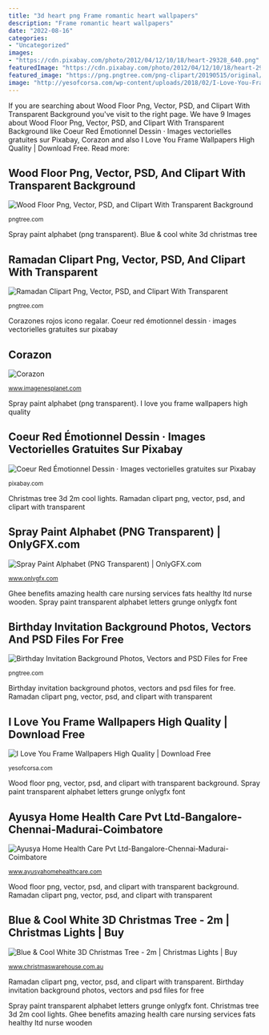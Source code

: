 ```yaml
---
title: "3d heart png Frame romantic heart wallpapers"
description: "Frame romantic heart wallpapers"
date: "2022-08-16"
categories:
- "Uncategorized"
images:
- "https://cdn.pixabay.com/photo/2012/04/12/10/18/heart-29328_640.png"
featuredImage: "https://cdn.pixabay.com/photo/2012/04/12/10/18/heart-29328_640.png"
featured_image: "https://png.pngtree.com/png-clipart/20190515/original/pngtree-wood-floor-background-png-image_3612574.jpg"
image: "http://yesofcorsa.com/wp-content/uploads/2018/02/I-Love-You-Frame-Wallpaper-Full-HD.png"
---
```


If you are searching about Wood Floor Png, Vector, PSD, and Clipart With Transparent Background you've visit to the right page. We have 9 Images about Wood Floor Png, Vector, PSD, and Clipart With Transparent Background like Coeur Red Émotionnel Dessin · Images vectorielles gratuites sur Pixabay, Corazon and also I Love You Frame Wallpapers High Quality | Download Free. Read more:

## Wood Floor Png, Vector, PSD, And Clipart With Transparent Background

![Wood Floor Png, Vector, PSD, and Clipart With Transparent Background](https://png.pngtree.com/png-clipart/20190515/original/pngtree-wood-floor-background-png-image_3612574.jpg "Blue &amp; cool white 3d christmas tree")

<small>pngtree.com</small>

Spray paint alphabet (png transparent). Blue &amp; cool white 3d christmas tree

## Ramadan Clipart Png, Vector, PSD, And Clipart With Transparent

![Ramadan Clipart Png, Vector, PSD, and Clipart With Transparent](https://png.pngtree.com/png-clipart/20200701/original/pngtree-gold-ramadan-clipart-mosque-png-image_5356650.jpg "Christmas tree 3d 2m cool lights")

<small>pngtree.com</small>

Corazones rojos icono regalar. Coeur red émotionnel dessin · images vectorielles gratuites sur pixabay

## Corazon

![Corazon](https://1.bp.blogspot.com/-ks8tlsn5K9Y/VCmVIl5MlbI/AAAAAAAAN2M/w9G4aKQLqK8/s1600/Corazón5.png "Christmas tree 3d 2m cool lights")

<small>www.imagenesplanet.com</small>

Spray paint alphabet (png transparent). I love you frame wallpapers high quality

## Coeur Red Émotionnel Dessin · Images Vectorielles Gratuites Sur Pixabay

![Coeur Red Émotionnel Dessin · Images vectorielles gratuites sur Pixabay](https://cdn.pixabay.com/photo/2012/04/12/10/18/heart-29328_640.png "Christmas tree 3d 2m cool lights")

<small>pixabay.com</small>

Christmas tree 3d 2m cool lights. Ramadan clipart png, vector, psd, and clipart with transparent

## Spray Paint Alphabet (PNG Transparent) | OnlyGFX.com

![Spray Paint Alphabet (PNG Transparent) | OnlyGFX.com](https://www.onlygfx.com/wp-content/uploads/2018/10/b.png "Wood floor png, vector, psd, and clipart with transparent background")

<small>www.onlygfx.com</small>

Ghee benefits amazing health care nursing services fats healthy ltd nurse wooden. Spray paint transparent alphabet letters grunge onlygfx font

## Birthday Invitation Background Photos, Vectors And PSD Files For Free

![Birthday Invitation Background Photos, Vectors and PSD Files for Free](https://png.pngtree.com/thumb_back/fw800/back_our/20190628/ourmid/pngtree-happy-birthday-cartoon-cute-birthday-invitation-background-image_281202.jpg "Spray paint transparent alphabet letters grunge onlygfx font")

<small>pngtree.com</small>

Birthday invitation background photos, vectors and psd files for free. Ramadan clipart png, vector, psd, and clipart with transparent

## I Love You Frame Wallpapers High Quality | Download Free

![I Love You Frame Wallpapers High Quality | Download Free](http://yesofcorsa.com/wp-content/uploads/2018/02/I-Love-You-Frame-Wallpaper-Full-HD.png "Ramadan clipart png, vector, psd, and clipart with transparent")

<small>yesofcorsa.com</small>

Wood floor png, vector, psd, and clipart with transparent background. Spray paint transparent alphabet letters grunge onlygfx font

## Ayusya Home Health Care Pvt Ltd-Bangalore-Chennai-Madurai-Coimbatore

![Ayusya Home Health Care Pvt Ltd-Bangalore-Chennai-Madurai-Coimbatore](https://ayusyahomehealthcare.com/wp-content/uploads/2020/07/ghee-butter-in-glass-jar-with-wooden-spoon-e1595913450622-300x200.jpg "Ramadan clipart png, vector, psd, and clipart with transparent")

<small>www.ayusyahomehealthcare.com</small>

Wood floor png, vector, psd, and clipart with transparent background. Ramadan clipart png, vector, psd, and clipart with transparent

## Blue &amp; Cool White 3D Christmas Tree - 2m | Christmas Lights | Buy

![Blue &amp; Cool White 3D Christmas Tree - 2m | Christmas Lights | Buy](https://www.christmaswarehouse.com.au/cache/141cd25d492241e183c0b81b003a5582_thumb.png "Ramadan pngtree")

<small>www.christmaswarehouse.com.au</small>

Ramadan clipart png, vector, psd, and clipart with transparent. Birthday invitation background photos, vectors and psd files for free

Spray paint transparent alphabet letters grunge onlygfx font. Christmas tree 3d 2m cool lights. Ghee benefits amazing health care nursing services fats healthy ltd nurse wooden
